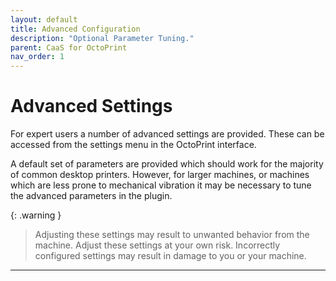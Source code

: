 ```yaml
---
layout: default
title: Advanced Configuration 
description: "Optional Parameter Tuning."
parent: CaaS for OctoPrint
nav_order: 1
---
```

# Advanced Settings
For expert users a number of advanced settings are provided. These can be accessed from the settings menu in the OctoPrint interface. 

A default set of parameters are provided which should work for the majority of common desktop printers. However, for larger machines, or machines which are less prone to mechanical vibration it may be necessary to tune the advanced parameters in the plugin. 

{: .warning }
> Adjusting these settings may result to unwanted behavior from the machine. Adjust these settings at your own risk. Incorrectly configured settings may result in damage to you or your machine. 


---